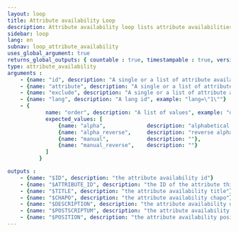 ```yaml
---
layout: loop
title: Attribute availability Loop
description: Attribute availability loop lists attribute availabilities.
sidebar: loop
lang: en
subnav: loop_attribute_availability
uses_global_argument: true
returns_global_outputs: { countable : true, timestampable : true, versionable : false }
type: attribute_availability
arguments :
    - {name: "id", description: "A single or a list of attribute availability ids.", example: "id=\"2\", id=\"1,4,7\""}
    - {name: "attribute", description: "A single or a list of attribute ids.", example: "id=\"2\", id=\"1,4,7\""}
    - {name: "exclude", description: "A single or a list of attribute availability ids to exclude.", example: "exclude=\"456,123\""}
    - {name: "lang", description: "A lang id", example: "lang=\"1\""}
    - {
            name: "order", description: "A list of values", example: "order=\"alpha_reverse\"", default: "manual",
            expected_values: [
                {name: "alpha",             description: "alphabetical order on title"},
                {name: "alpha_reverse",     description: "reverse alphabetical order on title"},
                {name: "manual",            description: ""},
                {name: "manual_reverse",    description: ""}
            ]
          }

outputs :
    - {name: "$ID", description: "the attribute availability id"}
    - {name: "$ATTRIBUTE_ID", description: "the ID of the attribute this attribute availability belongs"}
    - {name: "$TITLE", description: "the attribute availability title"}
    - {name: "$CHAPO", description: "the attribute availability chapo"}
    - {name: "$DESCRIPTION", description: "the attribute availability description"}
    - {name: "$POSTSCRIPTUM", description: "the attribute availability postscriptum"}
    - {name: "$POSITION", description: "the attribute availability position"}
---
```


